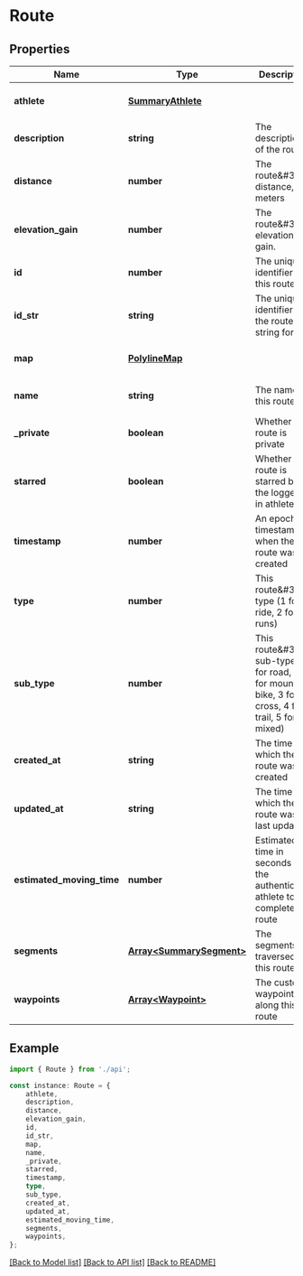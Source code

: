 # Route


## Properties

Name | Type | Description | Notes
------------ | ------------- | ------------- | -------------
**athlete** | [**SummaryAthlete**](SummaryAthlete.md) |  | [optional] [default to undefined]
**description** | **string** | The description of the route | [optional] [default to undefined]
**distance** | **number** | The route\&#39;s distance, in meters | [optional] [default to undefined]
**elevation_gain** | **number** | The route\&#39;s elevation gain. | [optional] [default to undefined]
**id** | **number** | The unique identifier of this route | [optional] [default to undefined]
**id_str** | **string** | The unique identifier of the route in string format | [optional] [default to undefined]
**map** | [**PolylineMap**](PolylineMap.md) |  | [optional] [default to undefined]
**name** | **string** | The name of this route | [optional] [default to undefined]
**_private** | **boolean** | Whether this route is private | [optional] [default to undefined]
**starred** | **boolean** | Whether this route is starred by the logged-in athlete | [optional] [default to undefined]
**timestamp** | **number** | An epoch timestamp of when the route was created | [optional] [default to undefined]
**type** | **number** | This route\&#39;s type (1 for ride, 2 for runs) | [optional] [default to undefined]
**sub_type** | **number** | This route\&#39;s sub-type (1 for road, 2 for mountain bike, 3 for cross, 4 for trail, 5 for mixed) | [optional] [default to undefined]
**created_at** | **string** | The time at which the route was created | [optional] [default to undefined]
**updated_at** | **string** | The time at which the route was last updated | [optional] [default to undefined]
**estimated_moving_time** | **number** | Estimated time in seconds for the authenticated athlete to complete route | [optional] [default to undefined]
**segments** | [**Array&lt;SummarySegment&gt;**](SummarySegment.md) | The segments traversed by this route | [optional] [default to undefined]
**waypoints** | [**Array&lt;Waypoint&gt;**](Waypoint.md) | The custom waypoints along this route | [optional] [default to undefined]

## Example

```typescript
import { Route } from './api';

const instance: Route = {
    athlete,
    description,
    distance,
    elevation_gain,
    id,
    id_str,
    map,
    name,
    _private,
    starred,
    timestamp,
    type,
    sub_type,
    created_at,
    updated_at,
    estimated_moving_time,
    segments,
    waypoints,
};
```

[[Back to Model list]](../README.md#documentation-for-models) [[Back to API list]](../README.md#documentation-for-api-endpoints) [[Back to README]](../README.md)
